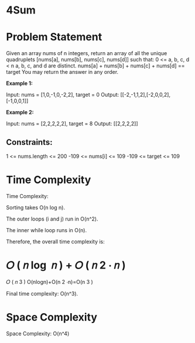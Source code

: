 
# 4Sum


# Problem Statement
Given an array nums of n integers, return an array of all the unique quadruplets [nums[a], nums[b], nums[c], nums[d]] such that:
0 <= a, b, c, d < n
a, b, c, and d are distinct.
nums[a] + nums[b] + nums[c] + nums[d] == target
You may return the answer in any order.

 

**Example 1:**

Input: nums = [1,0,-1,0,-2,2], target = 0
Output: [[-2,-1,1,2],[-2,0,0,2],[-1,0,0,1]]


**Example 2:**

Input: nums = [2,2,2,2,2], target = 8
Output: [[2,2,2,2]]
 

## Constraints:

1 <= nums.length <= 200
-109 <= nums[i] <= 109
-109 <= target <= 109


# Time Complexity

Time Complexity:


Sorting takes O(n log n).

The outer loops (i and j) run in O(n^2).

The inner while loop runs in O(n).

Therefore, the overall time complexity is:


𝑂
(
𝑛
log
⁡
𝑛
)
+
𝑂
(
𝑛
2
⋅
𝑛
)
=
𝑂
(
𝑛
3
)
O(nlogn)+O(n 
2
 ⋅n)=O(n 
3
 )

Final time complexity: O(n^3).


# Space Complexity

Space Complexity: O(n^4)
